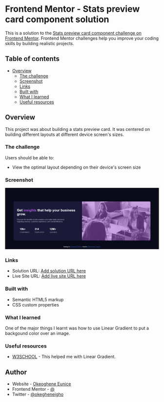 # Frontend Mentor - Stats preview card component solution

This is a solution to the [Stats preview card component challenge on Frontend Mentor](https://www.frontendmentor.io/challenges/stats-preview-card-component-8JqbgoU62). Frontend Mentor challenges help you improve your coding skills by building realistic projects.

## Table of contents

- [Overview](#overview)
  - [The challenge](#the-challenge)
  - [Screenshot](#screenshot)
  - [Links](#links)
  - [Built with](#built-with)
  - [What I learned](#what-i-learned)
  - [Useful resources](#useful-resources)

## Overview

This project was about building a stats preview card.
It was centered on building different layouts at different device screen's sizes.

### The challenge

Users should be able to:

- View the optimal layout depending on their device's screen size

### Screenshot

![](screenshot.png)

### Links

- Solution URL: [Add solution URL here](https://your-solution-url.com)
- Live Site URL: [Add live site URL here](https://your-live-site-url.com)

### Built with

- Semantic HTML5 markup
- CSS custom properties

### What I learned

One of the major things I learnt was how to use Linear Gradient to put a backgound color over an image.

### Useful resources

- [W3SCHOOL](https://www.w3schools.com) - This helped me with Linear Gradient.

## Author

- Website - [Okeoghene Eunice](https://www.your-site.com)
- Frontend Mentor - [@](https://www.frontendmentor.io/profile/yourusername)
- Twitter - [@okegheneigho](https://www.twitter.com/yourusername)
